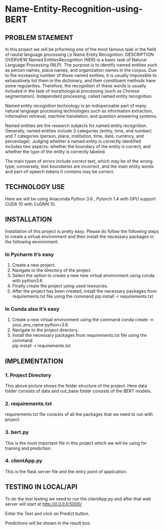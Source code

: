 # Name-Entity-Recognition-using-BERT


## PROBLEM STAEMENT
In this project we will be prforming one of the most famous task in the field of nautal language processing i,e Name Entity Recognition.
DESCRIPTION OVERVIEW
Named EntitiesRecognition (NER) is a basic task of Natural Language Processing (NLP). The purpose is to identify named entities such as person names, place names, and organization names in the corpus. Due to the increasing number of these named entities, it is usually impossible to exhaustively list them in the dictionary, and their constituent methods have some regularities. Therefore, the recognition of these words is usually included in the task of morphological processing (such as Chinese segmentation). Independent processing, called named entity recognition. 

Named entity recognition technology is an indispensable part of many natural language processing technologies such as information extraction, information retrieval, machine translation, and question answering systems.

Named entities are the research subjects for named entity recognition. Generally, named entities include 3 categories (entity, time, and number) and 7 categories (person, place, institution, time, date, currency, and percentage). Judging whether a named entity is correctly identified includes two aspects: whether the boundary of the entity is correct; and whether the type of the entity is correctly labeled. 

The main types of errors include correct text, which may be of the wrong type; conversely, text boundaries are incorrect, and the main entity words and part-of-speech tokens it contains may be correct.


## TECHNOLOGY USE
Here we will be using  Anaconda Python 3.6 , Pytorch 1.4 with GPU support CUDA 10 with CuDNN 10.



## INSTALLATION
 Installation of this project is pretty easy. Please do follow the following steps to create a virtual environment and then install the necessary packages in the following environment.

### In Pycharm it’s easy 

1. Create a new project.
2. Navigate to the directory of the project
3. Select the option to create a new new virtual environment using conda with python3.6
4. Finally create the project using used resources.
5. After the project has been created, install the necessary packages from requirements.txt file using the command pip install -r requirements.txt


### In Conda also it’s easy

1. Create a new virtual environment using the command
    conda create -n your_env_name python=3.6
2. Navigate to the project directory.
3. Install the necessary packages from requirements.txt file using the command         
pip install -r requirements.txt

## IMPLEMENTATION
### 1. Project Directory


This above picture shows the folder structure of the project. Here data folder consists of data and out_base folder consists of the BERT models.

### 2. requirements.txt	


requirements.txt file consists of all the packages that we need to run with project.

### 3. bert.py


This is the most important file in this project which we will be using for training and prediction.


### 4. clientApp.py

This is the flask server file and the entry point of application.


## TESTING IN LOCAL/API
To do the test testing we need to run the clientApp.py and after that web server will start at http://0.0.0.0:5000/


Enter the Text and click on Predict button.


Predictions will be shown in the result box. 

